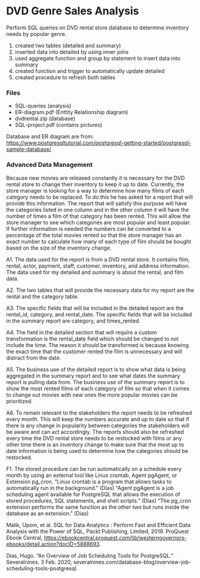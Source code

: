 # DVD Genre Sales Analysis
Perform SQL queries on DVD rental store database to determine inventory needs by popular genre.

1. created two tables (detailed and summary)
2. inserted data into detailed by using inner joins
3. used aggregate function and group by statement to insert data into summary 
4. created function and trigger to automatically update detailed
5. created procedure to refresh both tables

### Files
- SQL-queries (analysis)
- ER-diagram.pdf (Enttity Relationship diagram)
- dvdrental.zip (database)
- SQL-project.pdf (contains pictures)

Database and ER diagram are from: 
https://www.postgresqltutorial.com/postgresql-getting-started/postgresql-sample-database/

### Advanced Data Management

Because new movies are released constantly it is necessary for the DVD rental store to change their inventory to keep it up to date. Currently, 
the store manager is looking for a way to determine how many films of each category needs to be replaced. To do this he has asked for a report 
that will provide this information. The report that will satisfy this purpose will have the categories listed in one column and in the other column 
it will have the number of times a film of that category has been rented. This will allow the store manager to see which categories are most 
popular and least popular. If further information is needed the numbers can be converted to a percentage of the total movies rented so that the 
store manager has an exact number to calculate how many of each type of film should be bought based on the size of the inventory change. 

A1. 
The data used for the report is from a DVD rental store. It contains film, rental, actor, payment, staff, customer, inventory, and address information.
The data used for my detailed and summary is about the rental, and film data. 

A2. 
The two tables that will provide the necessary data for my report are the rental and the category table. 

A3. 
The specific fields that will be included in the detailed report are the rental_id, category, and rental_date. The specific fields that will be included 
in the summary report are category, and times_rented. 

A4. 
The field in the detailed section that will require a custom transformation is the rental_date field which should be changed to not include the time. 
The reason it should be transformed is because knowing the exact time that the customer rented the film is unnecessary and will distract from the date. 

A5. 
The business use of the detailed report is to show what data is being aggregated in the summary report and to see what dates the summary report is 
pulling data from. The business use of the summary report is to show the most rented films of each category of film so that when it comes to change 
out movies with new ones the more popular movies can be prioritized. 

A6. 
To remain relevant to the stakeholders the report needs to be refreshed every month. This will keep the numbers accurate and up to date so that if 
there is any change in popularity between categories the stakeholders will be aware and can act accordingly. The reports should also be refreshed every 
time the DVD rental store needs to be restocked with films or any other time there is an inventory change to make sure that the most up to date 
information is being used to determine how the categories should be restocked. 

F1. 
The stored procedure can be run automatically on a schedule every month by using an external tool like Linux crontab, Agent pgAgent, or Extension pg_cron.
“Linux crontab is a program that allows tasks to automatically run in the background.” (Dias) “Agent pgAgent is a job scheduling agent available for
PostgreSQL that allows the execution of stored procedures, SQL statements, and shell scripts.” (Dias) “The pg_cron extension performs the same function as 
the other two but runs inside the database as an extension.” (Dias)

Malik, Upom, et al. SQL for Data Analytics : Perform Fast and Efficient Data Analysis with the Power 
of SQL, Packt Publishing, Limited, 2019. ProQuest Ebook Central, 
https://ebookcentral.proquest.com/lib/westerngovernors-ebooks/detail.action?docID=5888693. 

Dias, Hugo. “An Overview of Job Scheduling Tools for PostgreSQL.” Severalnines, 3 Feb. 2020, 
severalnines.com/database-blog/overview-job-scheduling-tools-postgresql.
